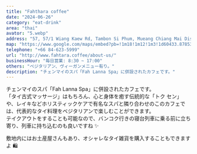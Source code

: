 ```yaml
---
title: "Fahthara coffee"
date: "2024-06-26"
category: "eat-drink"
area: "thai"
avator: "5.webp"
address: "57, 57/1 Wiang Kaew Rd, Tambon Si Phum, Mueang Chiang Mai District, Chang Wat Chiang Mai"
map: "https://www.google.com/maps/embed?pb=!1m18!1m12!1m3!1d60433.878536416814!2d98.91394772167968!3d18.792920300000002!2m3!1f0!2f0!3f0!3m2!1i1024!2i768!4f13.1!3m3!1m2!1s0x30da3a9759b437e9%3A0xf736b08989f53bf3!2z4Lif4LmJ4Liy4Lil4LmJ4Liy4LiZ4LiZ4LiyIOC4quC4m-C4siDguYDguKHguLfguK3guIfguYDguIHguYjguLIgLSBGYWggTGFubmEgU3BhIC0gT2xkIENpdHk!5e0!3m2!1sja!2sjp!4v1719554807025!5m2!1sja!2sjp"
telephone: "+66 84-623-5999"
url: "http://www.fahtara.coffee/about-us/"
businessHour: "毎日営業: 8:30 ~ 17:00"
others: "ベジタリアン、ヴィーガンメニュー有り。"
description: "チェンマイのスパ「Fah Lanna Spa」に併設されたカフェです。"
---
```


チェンマイのスパ「Fah Lanna Spa」に併設されたカフェです。  
「タイ古式マッサージ」はもちろん、心と身体を癒す伝統的な「トク セン」や、レイキなどホリスティックケアで有名なスパと隣り合わせのこのカフェでは、代表的なタイ料理をベジタリアンで楽しむことができます。  
テイクアウトをすることも可能なので、バンコク行きの寝台列車に乗る前に立ち寄り、列車に持ち込むのも良いですね ✨

敷地内にはお土産屋さんもあり、オシャレなタイ雑貨を購入することもできますよ 🛍️
